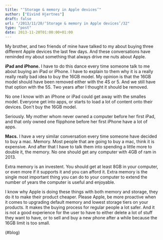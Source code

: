 ```yaml
---
title: "‘Storage & memory in Apple devices’"
author: ["Eivind Hjertnes"]
draft: false
url: "/2013/11/20/‘Storage & memory in Apple devices’/32"
type: "post"
date: 2013-11-20T01:00:00+01:00
---
```


My brother, and two friends of mine have talked to my about buying three
different Apple devices the last few days. And these conversations have
reminded my about something that always drive me nuts about Apple.

**iPad and iPhone.** I have to do this dance every time someone talk to me
about buying an iPad or iPhone. I have to explain to them why it is a
really really really bad idea to buy the 16GB model. My opinion is that
the 16GB model should have been removed either with the 4S or 5. And we
still have that option with the 5S. Two years after I thought it should
be removed.

No one I know with an iPhone or iPad could get away with the smalles
model. Everyone get into apps, or starts to load a lot of content onto
their devices. Don't buy the 16GB model.

Seriously. My mother whom never owned a computer before her first iPad,
and that only owned one flipphone before her first iPhone have a lot of
apps.

**Macs.** I have a very similar conversation every time someone have
decided to buy a mac. Memory. Most people that are going to buy a mac,
think it is expensive. And after that I have to talk them into spending
a little more to double it, the memory. No one should get any computer
with 4GB of ram in 2013.

Extra memory is an investent. You should get at least 8GB in your
computer, or even more if it supports it and you can afford it. Extra
memory is the single most important thing you can do to your computer to
extend the number of years the computer is useful and enjoyable.

I know why Apple is doing these things with both memory and storage,
they do it to make their product cheaper. Please Apple, be more
proactive when it comes to upgrading default memory and lowest storage
tiers on your products. It makes the buying process for regular people a
lot safer. And it is not a good experience for the user to have to
either delete a lot of stuff they want to have, or to sell and buy a new
phone after a while because the 16GB limit is too small.

(#blog)
